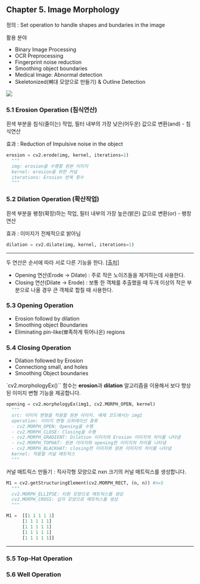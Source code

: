 ## Chapter 5. Image Morphology

정의 : Set operation to handle shapes and bundaries in the image

활용 분야

* Binary Image Processing
* OCR Preprocessing
* Fingerprint noise reduction
* Smoothing object boundaries
* Medical Image: Abnormal detection
* Skeletonized\(뼈대 모양으로 만들기\) & Outline Detection

![](http://what-when-how.com/wp-content/uploads/2012/07/tmp26dc186.png)

### 5.1 Erosion Operation \(침식연산\)

흰색 부분을 침식\(줄이는\) 작업, 필터 내부의 가장 낮은(어두운) 값으로 변환(and) - 침식연산

효과 : Reduction of Impulsive noise in the object

```python
erosion = cv2.erode(img, kernel, iterations=1)
  """
  img: erosion을 수행할 원본 이미지
  kernel: erosion을 위한 커널
  iterations: Erosion 반복 횟수
  """
```

### 5.2 Dilation Operation \(확산작업\)

흰색 부분을 팽창\(확장\)하는 작업, 필터 내부의 가장 높은(밝은) 값으로 변환(or) - 팽창연산

효과 : 이미지가 전체적으로 밝아님

```python
dilation = cv2.dilate(img, kernel, iterations=1)

```
---

  두 연산은 순서에 따라 서로 다른 기능을 한다. [[출처]](http://dyndy.tistory.com/252)
  - Opening 연산(Erode -> Dilate)  : 주로 작은 노이즈들을 제거하는데 사용한다.
  - Closing 연산(Dilate -> Erode) : 보통 한 객체를 추출했을 때 두개 이상의 작은 부분으로 나올 경우 큰 객체로 합칠 때 사용한다.


### 5.3 Opening Operation

* Erosion followd by dilation
* Smoothing object Boundaries
* Eliminating pin-like\(뾰족하게 튀어나온\) regions

### 5.4 Closing Operation

* Dilation followed by Erosion
* Connectiong small, and holes
* Smoothing Object boundaries

`cv2.morphologyEx()`` 함수는 **erosion**과 **dilation** 알고리즘을 이용해서 보다 향상된 이미지 변형 기능을 제공합니다.

```python
opening = cv2.morphologyEx(img1, cv2.MORPH_OPEN, kernel)
  """
  src: 이미지 변형을 적용할 원본 이미지. 예제 코드에서는 img1
  operation: 이미지 변형 오퍼레이션 종류
  - cv2.MORPH_OPEN: Opening을 수행
  - cv2.MORPH_CLOSE: Closing을 수행
  - cv2.MORPH_GRADIENT: Dilation 이미지와 Erosion 이미지의 차이를 나타냄
  - cv2.MORPH_TOPHAT: 원본 이미지와 opening한 이미지의 차이를 나타냄
  - cv2.MORPH_BLACKHAT: closing한 이미지와 원본 이미지의 차이를 나타냄
  kernel: 적용할 커널 매트릭스  
  """
```

커널 매트릭스 만들기 : 직사각형 모양으로 nxn 크기의 커널 매트릭스를 생성합니다.


```python
M1 = cv2.getStructuringElement(cv2.MORPH_RECT, (n, n)) #n=5
  """
  cv2.MORPH_ELLIPSE: 타원 모양으로 매트릭스를 생성
  cv2.MORPH_CROSS: 십자 모양으로 매트릭스를 생성
  """

M1 =  [[1 1 1 1 1]
      [1 1 1 1 1]
      [1 1 1 1 1]
      [1 1 1 1 1]
      [1 1 1 1 1]]
```







---

### 5.5  Top-Hat Operation

### 5.6 Well Operation
